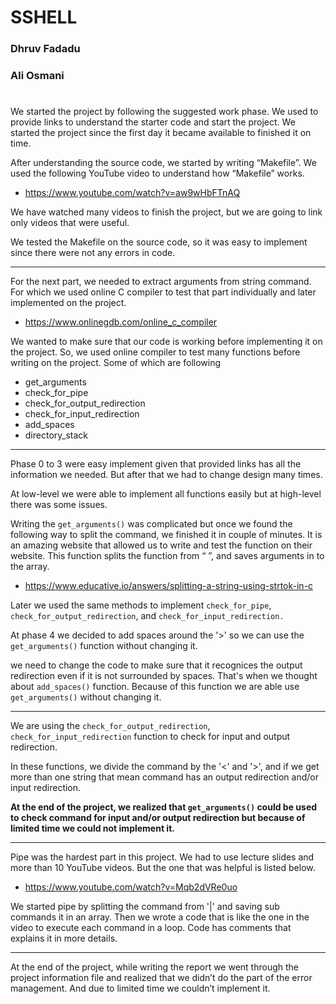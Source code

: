# SSHELL

### Dhruv Fadadu

### Ali Osmani

#

We started the project by following the suggested work phase. We used to provide links to understand the starter code and start the project. We started the project since the first day it became available to finished it on time.

After understanding the source code, we started by writing “Makefile”. We used the following YouTube video to understand how “Makefile” works.

- https://www.youtube.com/watch?v=aw9wHbFTnAQ

We have watched many videos to finish the project, but we are going to link only videos that were useful.

We tested the Makefile on the source code, so it was easy to implement since there were not any errors in code.

---

For the next part, we needed to extract arguments from string command. For which we used online C compiler to test that part individually and later implemented on the project.

- <https://www.onlinegdb.com/online_c_compiler>

We wanted to make sure that our code is working before implementing it on the project. So, we used online compiler to test many functions before writing on the project. Some of which are following

- get_arguments
- check_for_pipe
- check_for_output_redirection
- check_for_input_redirection
- add_spaces
- directory_stack

---

Phase 0 to 3 were easy implement given that provided links has all the information we needed. But after that we had to change design many times.

At low-level we were able to implement all functions easily but at high-level there was some issues.

Writing the `get_arguments()` was complicated but once we found the following way to split the command, we finished it in couple of minutes. It is an amazing website that allowed us to write and test the function on their website. This function splits the function from “ ”, and saves arguments in to the array.

- <https://www.educative.io/answers/splitting-a-string-using-strtok-in-c>

Later we used the same methods to implement `check_for_pipe`, `check_for_output_redirection`, and `check_for_input_redirection.`

At phase 4 we decided to add spaces around the '>' so we can use the `get_arguments()` function without changing it.

we need to change the code to make sure that it recognices the output redirection even if it is not surrounded by spaces. That's when we thought about `add_spaces()` function. Because of this function we are able use `get_arguments()` without changing it.

---

We are using the `check_for_output_redirection`, `check_for_input_redirection` function to check for input and output redirection.

In these functions, we divide the command by the '<' and '>', and if we get more than one string that mean command has an output redirection and/or input redirection.

**At the end of the project, we realized that `get_arguments()` could be used to check command for input and/or output redirection but because of limited time we could not implement it.**

---

Pipe was the hardest part in this project. We had to use lecture slides and more than 10 YouTube videos. But the one that was helpful is listed below.

- <https://www.youtube.com/watch?v=Mqb2dVRe0uo>

We started pipe by splitting the command from '|' and saving sub commands it in an array. Then we wrote a code that is like the one in the video to execute each command in a loop. Code has comments that explains it in more details.

---

At the end of the project, while writing the report we went through the project information file and realized that we didn’t do the part of the error management. And due to limited time we couldn’t implement it.

